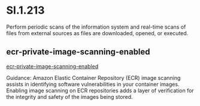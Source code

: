 # SI.1.213
Perform periodic scans of the information system and real-time scans of files from external sources as files are downloaded, opened, or executed.

##  ecr-private-image-scanning-enabled
[ecr-private-image-scanning-enabled](https://docs.aws.amazon.com/config/latest/developerguide/ecr-private-image-scanning-enabled.html)

Guidance:
Amazon Elastic Container Repository (ECR) image scanning assists in identifying software vulnerabilities in your container images. Enabling image scanning on ECR repositories adds a layer of verification for the integrity and safety of the images being stored.
